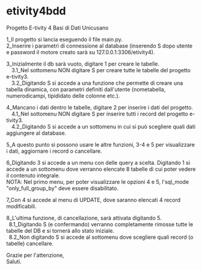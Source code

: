 # etivity4bdd
Progetto E-tivity 4 Basi di Dati Unicusano

1_Il progetto si lancia eseguendo il file main.py.  
2_Inserire i parametri di connessione al database (inserendo S dopo utente e password il motore creato sarà su 127.0.0.1:3306/etivity4).  

3_Inizialmente il db sarà vuoto, digitare 1 per creare le tabelle.  
&ensp;&ensp;3.1_Nel sottomenu NON digitare S per creare tutte le tabelle del progetto e-tivity3.  
&ensp;&ensp;3.2_Digitando S si accede a una funzione che permette di creare una tabella dinamica, con parametri definiti dall'utente (nometabella, numerodicampi, tipididato delle colonne etc.).  

4_Mancano i dati dentro le tabelle, digitare 2 per inserire i dati del progetto.  
&ensp;&ensp;4.1_Nel sottomenu NON digitare S per inserire tutti i record del progetto e-tivity3.  
&ensp;&ensp;4.2_Digitando S si accede a un sottomenu in cui si può scegliere quali dati aggiungere al database.  
  
5_A questo punto si possono usare le altre funzioni, 3-4 e 5 per visualizzare i dati, aggiornare i record o cancellare.  

6_Digitando 3 si accede a un menu con delle query a scelta. Digitando 1 si accede a un sottomenu dove verranno elencate 8 tabelle di cui poter vedere il contenuto integrale.  
NOTA: Nel primo menu, per poter visualizzare le opzioni 4 e 5, l'sql_mode "only_full_group_by" deve essere disabilitato.  

7_Con 4 si accede al menu di UPDATE, dove saranno elencati 4 record modificabili.  

8_L'ultima funzione, di cancellazione, sarà attivata digitando 5.   
&ensp;8.1_Digitando S (e confermando) verranno completamente rimosse tutte le tabelle del DB e si tornerà allo stato iniziale.  
&ensp;8.2_Non digitando S si accede al sottomenu dove scegliere quali record (o tabelle) cancellare.  

Grazie per l'attenzione,  
Saluti.
  

